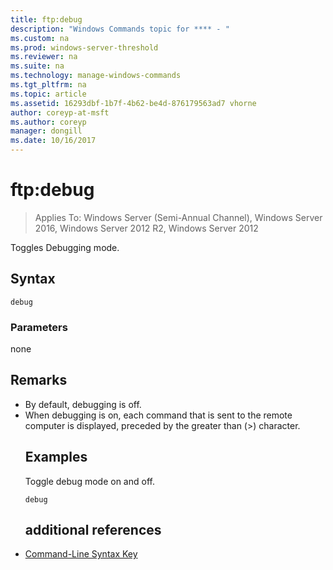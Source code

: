 ```yaml
---
title: ftp:debug
description: "Windows Commands topic for **** - "
ms.custom: na
ms.prod: windows-server-threshold
ms.reviewer: na
ms.suite: na
ms.technology: manage-windows-commands
ms.tgt_pltfrm: na
ms.topic: article
ms.assetid: 16293dbf-1b7f-4b62-be4d-876179563ad7 vhorne
author: coreyp-at-msft
ms.author: coreyp
manager: dongill
ms.date: 10/16/2017
---
```

# ftp:debug

>Applies To: Windows Server (Semi-Annual Channel), Windows Server 2016, Windows Server 2012 R2, Windows Server 2012

Toggles Debugging mode.   
## Syntax  
```  
debug  
```  
### Parameters  
none  
## Remarks  
- By default, debugging is off.  
- When debugging is on, each command that is sent to the remote computer is displayed, preceded by the greater than (>) character.  
  ## <a name="BKMK_Examples"></a>Examples  
  Toggle debug mode on and off.  
  ```  
  debug  
  ```  
  ## additional references  
- [Command-Line Syntax Key](command-line-syntax-key.md)  
